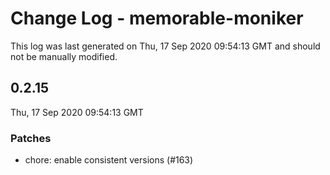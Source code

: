 # Change Log - memorable-moniker

This log was last generated on Thu, 17 Sep 2020 09:54:13 GMT and should not be manually modified.

## 0.2.15
Thu, 17 Sep 2020 09:54:13 GMT

### Patches

- chore: enable consistent versions (#163)

